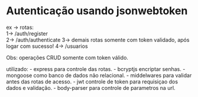 # Autenticação usando jsonwebtoken

ex -> rotas: </br>
1-> /auth/register </br>
2-> /auth/authenticate
3-> demais rotas somente com token validado, após logar com sucesso!
4-> /usuarios

Obs: operações CRUD somente com token válido.

utilizado: - express para controle das rotas.
           - bcryptjs encriptar senhas.
           - mongoose como banco de dados não relacional.
           - middelwares para validar antes das rotas de acesso.
           - jwt controle de token para requisiçao dos dados e validação.
           - body-parser para controle de parametros na url.
